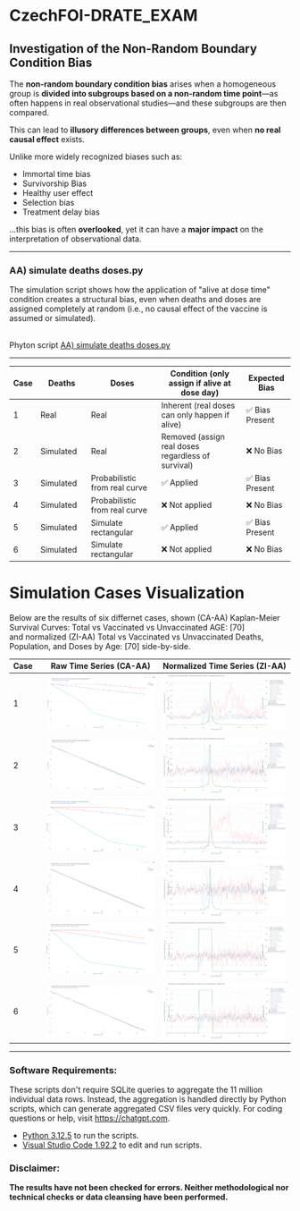 # CzechFOI-DRATE_EXAM

## Investigation of the Non-Random Boundary Condition Bias

The **non-random boundary condition bias** arises when a homogeneous group is **divided into subgroups based on a non-random time point**—as often happens in real observational studies—and these subgroups are then compared.

This can lead to **illusory differences between groups**, even when **no real causal effect** exists.

Unlike more widely recognized biases such as:

- Immortal time bias
- Survivorship Bias  
- Healthy user effect  
- Selection bias  
- Treatment delay bias  

...this bias is often **overlooked**, yet it can have a **major impact** on the interpretation of observational data.

_________________________________________

### AA) simulate deaths doses.py

The simulation script shows how the application of "alive at dose time" condition creates a structural bias, even when deaths and doses are assigned completely at random (i.e., no causal effect of the vaccine is assumed or simulated).

<br>Phyton script [AA) simulate deaths doses.py](https://github.com/gitfrid/CzechFOI-DRATE_EXAM/blob/main/Py%20Scripts/AA%29%20simulate%20deaths%20doses.py) 

_________________________________________

| Case | Deaths       | Doses        | Condition (only assign if alive at dose day)   | Expected Bias   |
|-------|--------------|--------------|------------------------------------------------|-----------------|
| 1     | Real&nbsp;&nbsp;&nbsp;   | Real&nbsp;&nbsp;&nbsp;   | Inherent (real doses can only happen if alive)   | ✅ Bias Present  |
| 2     | Simulated&nbsp;&nbsp;&nbsp;   | Real&nbsp;&nbsp;&nbsp;   | Removed (assign real doses regardless of survival)           | ❌ No Bias      |
| 3     | Simulated&nbsp;&nbsp; | Probabilistic from real curve&nbsp;&nbsp;&nbsp;   | ✅ Applied                                       | ✅ Bias Present  |
| 4     | Simulated&nbsp;&nbsp; | Probabilistic from real curve&nbsp;&nbsp;&nbsp;   | ❌ Not applied                                   | ❌ No Bias      |
| 5     | Simulated&nbsp;&nbsp;&nbsp;   | Simulate rectangular&nbsp;&nbsp; | ✅ Applied                                       | ✅ Bias Present  |
| 6     | Simulated&nbsp;&nbsp;&nbsp;   | Simulate rectangular&nbsp;&nbsp; | ❌ Not applied                                   | ❌ No Bias      |



# Simulation Cases Visualization

Below are the results of six differnet cases, 
shown (CA-AA) Kaplan-Meier Survival Curves: Total vs Vaccinated vs Unvaccinated AGE: [70]
<br>and normalized (ZI-AA) Total vs Vaccinated vs Unvaccinated Deaths, Population, and Doses by Age: [70] side-by-side.

| Case&nbsp;&nbsp;&nbsp; | Raw Time Series (CA-AA) | Normalized Time Series (ZI-AA) |
|-------|-------------------------|-------------------------------|
| 1&nbsp;&nbsp;&nbsp; | ![Case 1 Raw](https://github.com/gitfrid/CzechFOI-DRATE_EXAM/blob/main/Plot%20Results/CA%29%20KM%20vx%20uvx/CA-AA%29%20case1_real_deaths_real_doses.png) | ![Case 1 Normalized](https://github.com/gitfrid/CzechFOI-DRATE_EXAM/blob/main/Plot%20Results/ZI%29%20vx%20uvx%20norm/ZI-AA%29%20case1_real_deaths_real_doses.png) |
| 2&nbsp;&nbsp;&nbsp; | ![Case 2 Raw](https://github.com/gitfrid/CzechFOI-DRATE_EXAM/blob/main/Plot%20Results/CA%29%20KM%20vx%20uvx/CA-AA%29%20case2_sim_deaths_real_doses_no_constraint.png) | ![Case 2 Normalized](https://github.com/gitfrid/CzechFOI-DRATE_EXAM/blob/main/Plot%20Results/ZI%29%20vx%20uvx%20norm/ZI-AA%29%20case2_sim_deaths_real_doses_no_constraint.png) |
| 3&nbsp;&nbsp;&nbsp; | ![Case 3 Raw](https://github.com/gitfrid/CzechFOI-DRATE_EXAM/blob/main/Plot%20Results/CA%29%20KM%20vx%20uvx/CA-AA%29%20case3_sim_deaths_sim_real_doses_with_constraint.png) | ![Case 3 Normalized](https://github.com/gitfrid/CzechFOI-DRATE_EXAM/blob/main/Plot%20Results/ZI%29%20vx%20uvx%20norm/ZI-AA%29%20case3_sim_deaths_sim_real_doses_with_constraint.png) |
| 4&nbsp;&nbsp;&nbsp; | ![Case 4 Raw](https://github.com/gitfrid/CzechFOI-DRATE_EXAM/blob/main/Plot%20Results/CA%29%20KM%20vx%20uvx/CA-AA%29%20case4_sim_deaths_sim_real_doses_no_constraint.png) | ![Case 4 Normalized](https://github.com/gitfrid/CzechFOI-DRATE_EXAM/blob/main/Plot%20Results/ZI%29%20vx%20uvx%20norm/ZI-AA%29%20case4_sim_deaths_sim_real_doses_no_constraint.png) |
| 5&nbsp;&nbsp;&nbsp; | ![Case 5 Raw](https://github.com/gitfrid/CzechFOI-DRATE_EXAM/blob/main/Plot%20Results/CA%29%20KM%20vx%20uvx/CA-AA%29%20case5_sim_deaths_sim_flat_random_doses_with_constraint.png) | ![Case 5 Normalized](https://github.com/gitfrid/CzechFOI-DRATE_EXAM/blob/main/Plot%20Results/ZI%29%20vx%20uvx%20norm/ZI-AA%29%20case5_sim_deaths_sim_flat_random_doses_with_constraint.png) |
| 6&nbsp;&nbsp;&nbsp; | ![Case 6 Raw](https://github.com/gitfrid/CzechFOI-DRATE_EXAM/blob/main/Plot%20Results/CA%29%20KM%20vx%20uvx/CA-AA%29%20case6_sim_deaths_sim_flat_random_doses_no_constraint.png) | ![Case 6 Normalized](https://github.com/gitfrid/CzechFOI-DRATE_EXAM/blob/main/Plot%20Results/ZI%29%20vx%20uvx%20norm/ZI-AA%29%20case6_sim_deaths_sim_flat_random_doses_no_constraint.png) |

_________________________________________
### Software Requirements:

These scripts don't require SQLite queries to aggregate the 11 million individual data rows.
Instead, the aggregation is handled directly by Python scripts, which can generate aggregated CSV files very quickly.
For coding questions or help, visit https://chatgpt.com.

- [Python 3.12.5](https://www.python.org/downloads/) to run the scripts.
- [Visual Studio Code 1.92.2](https://code.visualstudio.com/download) to edit and run scripts.


### Disclaimer:
**The results have not been checked for errors. Neither methodological nor technical checks or data cleansing have been performed.**

